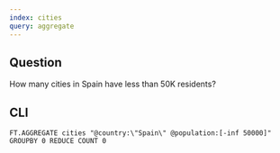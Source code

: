 ```yaml
---
index: cities
query: aggregate
---
```


## Question

How many cities in Spain have less than 50K residents?

## CLI

```
FT.AGGREGATE cities "@country:\"Spain\" @population:[-inf 50000]" GROUPBY 0 REDUCE COUNT 0
```